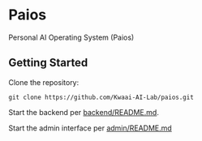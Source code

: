 # Paios
Personal AI Operating System (Paios)

## Getting Started

Clone the repository:

    git clone https://github.com/Kwaai-AI-Lab/paios.git

Start the backend per [backend/README.md](backend/README.md).

Start the admin interface per [admin/README.md](admin/README.md)
